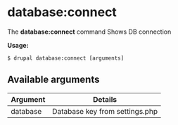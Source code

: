 # database:connect
The **database:connect** command Shows DB connection

**Usage:**
```
$ drupal database:connect [arguments] 
```

## Available arguments
Argument | Details
---------|-------------
database | Database key from settings.php

